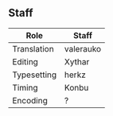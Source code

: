 ## Staff

| Role        | Staff     |
|-------------|-----------|
| Translation | valerauko |
| Editing     | Xythar    |
| Typesetting | herkz     |
| Timing      | Konbu     |
| Encoding    | ?         |
